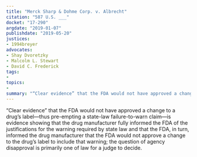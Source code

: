 ```yaml
---
title: "Merck Sharp & Dohme Corp. v. Albrecht"
citation: "587 U.S. ___"
docket: "17-290"
argdate: "2019-01-07"
publishdate: "2019-05-20"
justices:
- 1994breyer
advocates:
- Shay Dvoretzky
- Malcolm L. Stewart
- David C. Frederick
tags:
- 
topics:
- 
summary: "“Clear evidence” that the FDA would not have approved a change to a drug’s label—thus pre-empting a state-law failure-to-warn claim—is evidence showing that the drug manufacturer fully informed the FDA of the justifications for the warning required by state law and that the FDA, in turn, informed the drug manufacturer that the FDA would not approve a change to the drug’s label to include that warning; the question of agency disapproval is primarily one of law for a judge to decide."
---
```

“Clear evidence” that the FDA would not have approved a change to a drug’s label—thus pre-empting a state-law failure-to-warn claim—is evidence showing that the drug manufacturer fully informed the FDA of the justifications for the warning required by state law and that the FDA, in turn, informed the drug manufacturer that the FDA would not approve a change to the drug’s label to include that warning; the question of agency disapproval is primarily one of law for a judge to decide.